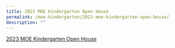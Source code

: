 ```yaml
---
title: 2023 MOE Kindergarten Open House
permalink: /moe-kindergarten/2023-moe-kindergarten-open-house/
description: ""
---
```

<a href="https://drive.google.com/file/d/11gekRG0GZ8RtwOiA1Dp7nEmxZkM1nom1/view?usp=sharing" target="_blank" rel="noopener">2023 MOE Kindergarten Open House</a>